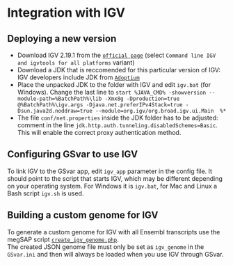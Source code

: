 # Integration with IGV

## Deploying a new version

* Download IGV 2.19.1 from the [`official page`](https://igv.org/doc/desktop/#DownloadPage/) (select `Command line IGV and igvtools for all platforms` variant)
* Download a JDK that is reccomended for this particular version of IGV: IGV developers include JDK from [`Adoptium`](https://adoptium.net/de/marketplace/)
* Place the unpacked JDK to the folder with IGV and edit `igv.bat` (for Windows). Change the last line to `start %JAVA_CMD% -showversion --module-path=%BatchPath%\lib -Xmx8g -Dproduction=true @%BatchPath%\igv.args -Djava.net.preferIPv4Stack=true -Dsun.java2d.noddraw=true --module=org.igv/org.broad.igv.ui.Main  %*`
* The file `conf/net.properties` inside the JDK folder has to be adjusted: comment in the line `jdk.http.auth.tunneling.disabledSchemes=Basic`. This will enable the correct proxy authentication method.

## Configuring GSvar to use IGV
To link IGV to the GSvar app, edit `igv_app` parameter in the config file. It should point to the script that starts IGV, which may be different depending on your operating system. For Windows it is `igv.bat`, for Mac and Linux a Bash script `igv.sh` is used.

## Building a custom genome for IGV

To generate a custom genome for IGV with all Ensembl transcripts use the megSAP script [`create_igv_genome.php`](https://github.com/imgag/megSAP/blob/master/src/Auxilary/create_igv_genome.php).  
The created JSON genome file must only be set as `igv_genome` in the `GSvar.ini` and then will always be loaded when you use IGV through GSvar.

